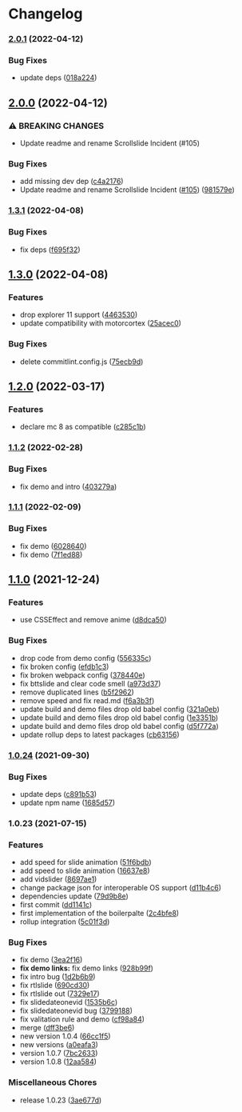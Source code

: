 # Changelog

### [2.0.1](https://github.com/donkeyclip/motorcortex-slides/compare/v2.0.0...v2.0.1) (2022-04-12)


### Bug Fixes

* update deps ([018a224](https://github.com/donkeyclip/motorcortex-slides/commit/018a22423a0cfc515d5e3f14db81396b19092cf6))

## [2.0.0](https://github.com/donkeyclip/motorcortex-slides/compare/v1.3.1...v2.0.0) (2022-04-12)


### ⚠ BREAKING CHANGES

* Update readme and rename Scrollslide Incident (#105)

### Bug Fixes

* add missing dev dep ([c4a2176](https://github.com/donkeyclip/motorcortex-slides/commit/c4a21760534f99be1a2a48a981023f7ba530e280))
* Update readme and rename Scrollslide Incident ([#105](https://github.com/donkeyclip/motorcortex-slides/issues/105)) ([981579e](https://github.com/donkeyclip/motorcortex-slides/commit/981579e5332309ce8a02d73bdd371b474c43b6e1))

### [1.3.1](https://github.com/donkeyclip/motorcortex-slides/compare/v1.3.0...v1.3.1) (2022-04-08)


### Bug Fixes

* fix deps ([f695f32](https://github.com/donkeyclip/motorcortex-slides/commit/f695f3291f8ef17366cd33523ebb6620bf68133a))

## [1.3.0](https://github.com/donkeyclip/motorcortex-slides/compare/v1.2.0...v1.3.0) (2022-04-08)


### Features

* drop explorer 11 support ([4463530](https://github.com/donkeyclip/motorcortex-slides/commit/4463530a438f7c61d3976d58787989b9eb58016e))
* update compatibility with motorcortex ([25acec0](https://github.com/donkeyclip/motorcortex-slides/commit/25acec07fc7175725f9c28817864881c2cf8b80c))


### Bug Fixes

* delete commitlint.config.js ([75ecb9d](https://github.com/donkeyclip/motorcortex-slides/commit/75ecb9de2e7a201f1ef536a156f3e4252f32cdc6))

## [1.2.0](https://www.github.com/donkeyclip/motorcortex-slides/compare/v1.1.2...v1.2.0) (2022-03-17)


### Features

* declare mc 8 as compatible ([c285c1b](https://www.github.com/donkeyclip/motorcortex-slides/commit/c285c1b3908b7423fade4b34dd12e0ea01dcd6fe))

### [1.1.2](https://www.github.com/donkeyclip/motorcortex-slides/compare/v1.1.1...v1.1.2) (2022-02-28)


### Bug Fixes

* fix demo and intro ([403279a](https://www.github.com/donkeyclip/motorcortex-slides/commit/403279abd05ef06cf5a43ca9ef7269a2c3ded5ca))

### [1.1.1](https://www.github.com/donkeyclip/motorcortex-slides/compare/v1.1.0...v1.1.1) (2022-02-09)


### Bug Fixes

* fix demo ([6028640](https://www.github.com/donkeyclip/motorcortex-slides/commit/602864061b9d5e6fe7bfb3ffaa1988fba3b0219e))
* fix demo ([7f1ed88](https://www.github.com/donkeyclip/motorcortex-slides/commit/7f1ed882fa4302a3c5a9d35e42b4748a9abbcee3))

## [1.1.0](https://www.github.com/donkeyclip/motorcortex-slides/compare/v1.0.24...v1.1.0) (2021-12-24)


### Features

* use CSSEffect and remove anime ([d8dca50](https://www.github.com/donkeyclip/motorcortex-slides/commit/d8dca501b102645d9104b37b0f8d56bfe352aef3))


### Bug Fixes

* drop code from demo config ([556335c](https://www.github.com/donkeyclip/motorcortex-slides/commit/556335cf25a8b274cf8bc0ea50b0385a732ee6af))
* fix broken config ([efdb1c3](https://www.github.com/donkeyclip/motorcortex-slides/commit/efdb1c352ec6b9e610ab6551cdb2ce6d2ba4d394))
* fix broken webpack config ([378440e](https://www.github.com/donkeyclip/motorcortex-slides/commit/378440e75f8f2e40b93d87fa5ef82ac01b85f906))
* fix bttslide and clear code smell ([a973d37](https://www.github.com/donkeyclip/motorcortex-slides/commit/a973d37ab4eef9a06c599ec5e0e90e2c5684d57b))
* remove duplicated lines ([b5f2962](https://www.github.com/donkeyclip/motorcortex-slides/commit/b5f29620c1fa59cb86448dd1bf2e3d5de93e70c3))
* remove speed and fix read.md ([f6a3b3f](https://www.github.com/donkeyclip/motorcortex-slides/commit/f6a3b3fcbd187af5fa9c6650a75185b68605fac0))
* update build and demo files drop old babel config ([321a0eb](https://www.github.com/donkeyclip/motorcortex-slides/commit/321a0ebba8984ef5ffbf4f67644a79e4b707bdac))
* update build and demo files drop old babel config ([1e3351b](https://www.github.com/donkeyclip/motorcortex-slides/commit/1e3351b89e0374bc2e638616196577ea2a30735d))
* update build and demo files drop old babel config ([d5f772a](https://www.github.com/donkeyclip/motorcortex-slides/commit/d5f772a46a6a2eeddbfce3f1ebc661924b042125))
* update rollup deps to latest packages ([cb63156](https://www.github.com/donkeyclip/motorcortex-slides/commit/cb631568cb4b38fc73ef8e97d904705e5b38354c))

### [1.0.24](https://www.github.com/donkeyclip/motorcortex-slides/compare/v1.0.23...v1.0.24) (2021-09-30)


### Bug Fixes

* update deps ([c891b53](https://www.github.com/donkeyclip/motorcortex-slides/commit/c891b53dec34b93b0a5556a2437a8d734f71b32c))
* update npm name ([1685d57](https://www.github.com/donkeyclip/motorcortex-slides/commit/1685d57b3f6161618e9e80e585b948508d1b7459))

### 1.0.23 (2021-07-15)


### Features

* add speed for slide animation ([51f6bdb](https://www.github.com/kissmybutton/motorcortex-slides/commit/51f6bdbcd06133c2b7b03aaac8f9c589dc6a4c53))
* add speed to slide animation ([16637e8](https://www.github.com/kissmybutton/motorcortex-slides/commit/16637e854621c06085eff2c98fa7df69ba2ded11))
* add vidslider ([8697ae1](https://www.github.com/kissmybutton/motorcortex-slides/commit/8697ae15eb013a32cca9d5453ae500a06c0ff68f))
* change package json for interoperable OS support ([d11b4c6](https://www.github.com/kissmybutton/motorcortex-slides/commit/d11b4c626bc9ecbfdb6c7f67d1e862f0de5fc69b))
* dependencies update ([79d9b8e](https://www.github.com/kissmybutton/motorcortex-slides/commit/79d9b8e0d06478228f02266f5cedda3ce9e48d50))
* first commit ([dd1141c](https://www.github.com/kissmybutton/motorcortex-slides/commit/dd1141cca3b24d756e9e57c1703c55f77c9b5233))
* first implementation of the boilerpalte ([2c4bfe8](https://www.github.com/kissmybutton/motorcortex-slides/commit/2c4bfe85e42ca7917792dc8dfba9ad67c8cd5bc6))
* rollup integration ([5c01f3d](https://www.github.com/kissmybutton/motorcortex-slides/commit/5c01f3d9dfe13757bc33e19d6d7aba82cd8e7f75))


### Bug Fixes

* fix demo ([3ea2f16](https://www.github.com/kissmybutton/motorcortex-slides/commit/3ea2f16af5a62ab648c1120aedad720653de885c))
* **fix demo links:** fix demo links ([928b99f](https://www.github.com/kissmybutton/motorcortex-slides/commit/928b99f9999715b1a108ba024d8d6590fbc4a49b))
* fix intro bug ([1d2b6b9](https://www.github.com/kissmybutton/motorcortex-slides/commit/1d2b6b9811598ebaaf31e4ea218b3cb435df2f2a))
* fix rtlslide ([690cd30](https://www.github.com/kissmybutton/motorcortex-slides/commit/690cd3072aaa52766e04dc949b3612a086df38e9))
* fix rtlslide out ([7329e17](https://www.github.com/kissmybutton/motorcortex-slides/commit/7329e1725a2f41e4aebaf35f9f337e663b56c418))
* fix slidedateonevid ([1535b6c](https://www.github.com/kissmybutton/motorcortex-slides/commit/1535b6cb7df17104ff81e33b4a9ddc9f83e1313f))
* fix slidedateonevid bug ([3799188](https://www.github.com/kissmybutton/motorcortex-slides/commit/3799188faefdb259fe0402aa386a813f12d33976))
* fix valitation rule and demo ([cf98a84](https://www.github.com/kissmybutton/motorcortex-slides/commit/cf98a84261af64b76fedc3c948d638c24b20608c))
* merge ([dff3be6](https://www.github.com/kissmybutton/motorcortex-slides/commit/dff3be6e1dc391fedb40095e35d7e1744c184a8a))
* new version 1.0.4 ([66cc1f5](https://www.github.com/kissmybutton/motorcortex-slides/commit/66cc1f53d5ef44484842f55827aec3e17f481e8b))
* new versions ([a0eafa3](https://www.github.com/kissmybutton/motorcortex-slides/commit/a0eafa38e33bda28f24c4f13fdf8a97912d5fa86))
* version 1.0.7 ([7bc2633](https://www.github.com/kissmybutton/motorcortex-slides/commit/7bc2633b824de26597864673617b1bf2c93f59a9))
* version 1.0.8 ([12aa584](https://www.github.com/kissmybutton/motorcortex-slides/commit/12aa58431a1d5be37236ed80fdf3a8313f8927e3))


### Miscellaneous Chores

* release 1.0.23 ([3ae677d](https://www.github.com/kissmybutton/motorcortex-slides/commit/3ae677dc53b881e9ba1a6b01065778cf88d2c416))
